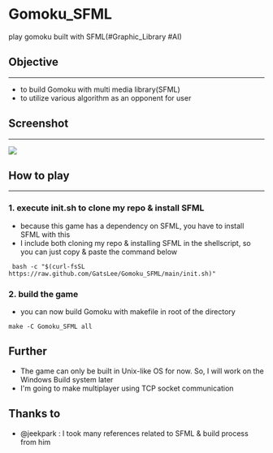 # Gomoku_SFML
play gomoku built with SFML(#Graphic_Library #AI)

## Objective
---
- to build Gomoku with multi media library(SFML)
- to utilize various algorithm as an opponent for user

## Screenshot
---
![](https::/github.com/Gomoku_SFML/main/asset/playFootage.gif)

## How to play
---
### 1. execute init.sh to clone my repo & install SFML
- because this game has a dependency on SFML, you have to install SFML with this
- I include both cloning my repo & installing SFML in the shellscript, so you can just copy & paste the command below
```shell
 bash -c "$(curl-fsSL https://raw.github.com/GatsLee/Gomoku_SFML/main/init.sh)"
```

### 2. build the game
- you can now build Gomoku with makefile in root of the directory
```shell
make -C Gomoku_SFML all
```


## Further
- The game can only be built in Unix-like OS for now. So, I will work on the Windows Build system later
- I'm going to make multiplayer using TCP socket communication

## Thanks to
- @jeekpark : I took many references related to SFML & build process from him
